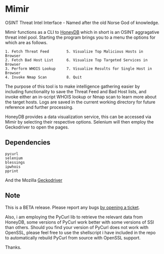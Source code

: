# Mimir
OSINT Threat Intel Interface - Named after the old Norse God of knowledge.

Mimir functions as a CLI to [HoneyDB](https://riskdiscovery.com/honeydb/about) which in short is an OSINT aggragative threat intel pool. Starting the program brings you to a menu the options for which are as follows.

```
1. Fetch Threat Feed        5. Visualize Top Malicious Hosts in Browser
2. Fetch Bad Host List      6. Visualize Top Targeted Services in Browser
3. Perform WHOIS Lookup     7. Visualize Results for Single Host in Browser
4. Invoke Nmap Scan         8. Quit
```
The purpose of this tool is to make intelligence gathering easier by including functionality to save the Threat Feed and Bad Host lists, and invoke either an in-script WHOIS lookup or Nmap scan to learn more about the target hosts. Logs are saved in the current working directory for future reference and further processing.

HoneyDB provides a data visualization service, this can be accessed via Mimir by selecting their respective options. Selenium will 
then employ the Geckodriver to open the pages.

## Dependencies

```
pycurl
selenium 
blessings
ipwhois
pprint
```

And the Mozilla [Geckodriver](https://github.com/mozilla/geckodriver/releases)

## Note
This is a BETA release. Please report any bugs [by opening a ticket](https://github.com/NullArray/Mimir/issues).

Also, i am employing the PyCurl lib to retrieve the relevant data from HoneyDB, some versions of PyCurl work better with some versions of SSl than others. Should you find your version of PyCurl does not work with OpenSSL, please feel free to use the shellscript i have included in the repo to automatically rebuild PyCurl from source with OpenSSL support.

Thanks.

